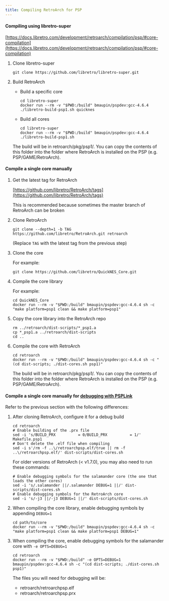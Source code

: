 ```yaml
---
title: Compiling RetroArch for PSP
---
```


#### Compiling using libretro-super

[https://docs.libretro.com/development/retroarch/compilation/psp/#core-compilation](https://docs.libretro.com/development/retroarch/compilation/psp/#core-compilation)

1. Clone libretro-super

    ```
    git clone https://github.com/libretro/libretro-super.git
    ```

1. Build RetroArch

    - Build a specific core

        ```
        cd libretro-super
        docker run --rm -v "$PWD:/build" bmaupin/pspdev:gcc-4.6.4 ./libretro-build-psp1.sh quicknes
        ```

    - Build all cores

        ```
        cd libretro-super
        docker run --rm -v "$PWD:/build" bmaupin/pspdev:gcc-4.6.4 ./libretro-build-psp1.sh
        ```

    The build will be in retroarch/pkg/psp1/. You can copy the contents of this folder into the folder where RetroArch
    is installed on the PSP (e.g. PSP/GAME/RetroArch).


#### Compile a single core manually

1. Get the latest tag for RetroArch

    [https://github.com/libretro/RetroArch/tags](https://github.com/libretro/RetroArch/tags)

    This is recommended because sometimes the master branch of RetroArch can be broken

1. Clone RetroArch

    ```
    git clone --depth=1 -b TAG https://github.com/libretro/RetroArch.git retroarch
    ```

    (Replace `TAG` with the latest tag from the previous step)

1. Clone the core

    For example:
    ```
    git clone https://github.com/libretro/QuickNES_Core.git
    ```

1. Compile the core library

    For example:
    ```
    cd QuickNES_Core
    docker run --rm -v "$PWD:/build" bmaupin/pspdev:gcc-4.6.4 sh -c "make platform=psp1 clean && make platform=psp1"
    ```

1. Copy the core library into the RetroArch repo

    ```
    rm ../retroarch/dist-scripts/*_psp1.a
    cp *_psp1.a ../retroarch/dist-scripts
    cd ..
    ```

1. Compile the core with RetroArch

    ```
    cd retroarch
    docker run --rm -v "$PWD:/build" bmaupin/pspdev:gcc-4.6.4 sh -c "(cd dist-scripts; ./dist-cores.sh psp1)"
    ```

    The build will be in retroarch/pkg/psp1/. You can copy the contents of this folder into the folder where RetroArch
    is installed on the PSP (e.g. PSP/GAME/RetroArch).


#### Compile a single core manually for [debugging with PSPLink](psp-debugging.html)

Refer to the previous section with the following differences:

1. After cloning RetroArch, configure it for a debug build

    ```
    cd retroarch
    # Enable building of the .prx file
    sed -i 's/BUILD_PRX          = 0/BUILD_PRX          = 1/' Makefile.psp1
    # Don't delete the .elf file when compiling
    sed -i s'/rm -f ..\/retroarchpsp.elf/true || rm -f ..\/retroarchpsp.elf/' dist-scripts/dist-cores.sh
    ```

    For older versions of RetroArch (< v1.7.0), you may also need to run these commands:

    ```
    # Enable debugging symbols for the salamander core (the one that loads the other cores)
    sed -i 's/.salamander ||/.salamander DEBUG=1 ||/' dist-scripts/dist-cores.sh
    # Enable debugging symbols for the RetroArch core
    sed -i 's/-j3 ||/-j3 DEBUG=1 ||/' dist-scripts/dist-cores.sh
    ```

1. When compiling the core library, enable debugging symbols by appending `DEBUG=1`

    ```
    cd path/to/core
    docker run --rm -v "$PWD:/build" bmaupin/pspdev:gcc-4.6.4 sh -c "make platform=psp1 clean && make platform=psp1 DEBUG=1"
    ```

1. When compiling the core, enable debugging symbols for the salamander core with `-e OPTS=DEBUG=1`

    ```
    cd retroarch
    docker run --rm -v "$PWD:/build" -e OPTS=DEBUG=1 bmaupin/pspdev:gcc-4.6.4 sh -c "(cd dist-scripts; ./dist-cores.sh psp1)"
    ```

    The files you will need for debugging will be:

    - retroarch/retroarchpsp.elf
    - retroarch/retroarchpsp.prx
